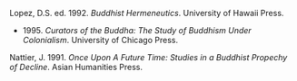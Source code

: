 Lopez, D.S. ed. 1992. *Buddhist Hermeneutics*. University of Hawaii Press. 
* 1995\. *Curators of the Buddha: The Study of Buddhism Under Colonialism*. University of Chicago Press.

Nattier, J. 1991. *Once Upon A Future Time: Studies in a Buddhist Propechy of Decline*. Asian Humanities Press.
